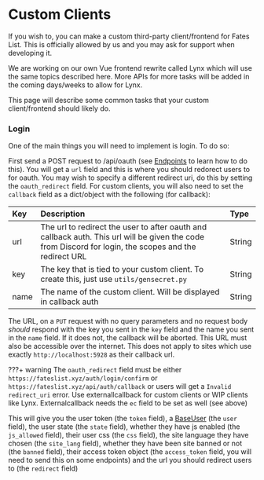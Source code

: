 # Custom Clients

If you wish to, you can make a custom third-party client/frontend for Fates List. This is officially allowed by us and you may ask for support when developing it.

We are working on our own Vue frontend rewrite called Lynx which will use the same topics described here. 
More APIs for more tasks will be added in the coming days/weeks to allow for Lynx.

This page will describe some common tasks that your custom client/frontend should likely do.

### Login

One of the main things you will need to implement is login. To do so:

First send a POST request to /api/oauth (see [Endpoints](endpoints.md) to learn how to do this). You will get a `url` field and this is where you should redorect users to for oauth. You may wish to specify a different redirect uri, do this by setting the `oauth_redirect` field. For custom clients, you will also need to set the `callback` field as a dict/object with the following (for callback):

| Key | Description | Type |
| :--- | :--- | :--- |
| url | The url to redirect the user to after oauth and callback auth. This url will be given the code from Discord for login, the scopes and the redirect URL | String |
| key | The key that is tied to your custom client. To create this, just use `utils/gensecret.py` | String |
| name | The name of the custom client. Will be displayed in callback auth | String |

The URL, on a `PUT` request with no query parameters and no request body *should* respond with the key you sent in the `key` field and the name you sent in the `name` field. If it does not, the callback will be aborted. This URL must also be accessible over the internet. This does not apply to sites which use exactly `http://localhost:5928` as their callback url.

???+ warning
    The `oauth_redirect` field must be either `https://fateslist.xyz/auth/login/confirm` or `https://fateslist.xyz/api/auth/callback` or users will get a `Invalid redirect_uri` error. Use externallcallback for custom clients or WIP clients like Lynx. Externalcallback needs the `ec` field to be set as well (see above)



This will give you the user token (the `token` field), a [BaseUser](basic-structures.md#baseuser) (the `user` field), the user state (the `state` field), whether they have js enabled (the `js_allowed` field), their user css (the `css` field), the site language they have chosen (the `site_lang` field), whether they have been site banned or not (the `banned` field), their access token object (the `access_token` field, you will need to send this on some endpoints) and the url you should redirect users to (the `redirect` field)
